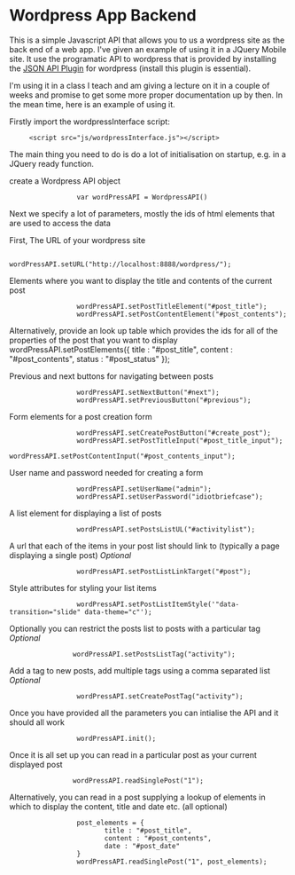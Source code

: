 Wordpress App Backend
======================

This is a simple Javascript API that allows you to us a wordpress site as the back end of a web app. I've given an example of using it in a JQuery Mobile site. It use the programatic API to wordpress that is provided by installing the [JSON API Plugin](http://wordpress.org/plugins/json-api/) for wordpress (install this plugin is essential).

I'm using it in a class I teach and am giving a lecture on it in a couple of weeks and promise to get some more proper documentation up by then. In the mean time, here is an example of using it. 

Firstly import the wordpressInterface script:

		 <script src="js/wordpressInterface.js"></script>

The main thing you need to do is do a lot of initialisation on startup, e.g. in a JQuery ready function. 

create a Wordpress API object

                     var wordPressAPI = WordpressAPI()

Next we specify a lot of parameters, mostly the ids of html elements that are used to access the data

First, The URL of your wordpress site

                     wordPressAPI.setURL("http://localhost:8888/wordpress/");

Elements where you want to display the title and contents of the  current post

                     wordPressAPI.setPostTitleElement("#post_title");
                     wordPressAPI.setPostContentElement("#post_contents");
                     
Alternatively, provide an look up table which provides the  ids for all of the properties of the post that you want to display
                     wordPressAPI.setPostElements({
                            title : "#post_title",
                            content : "#post_contents",
                            status : "#post_status"
                     });

Previous and next buttons for navigating between posts

                     wordPressAPI.setNextButton("#next");
                     wordPressAPI.setPreviousButton("#previous");

Form elements for a post creation form

                     wordPressAPI.setCreatePostButton("#create_post");
                     wordPressAPI.setPostTitleInput("#post_title_input");
                     wordPressAPI.setPostContentInput("#post_contents_input");

User name and password needed for creating a form

                     wordPressAPI.setUserName("admin");
                     wordPressAPI.setUserPassword("idiotbriefcase");

A list element for displaying a list of posts

                     wordPressAPI.setPostsListUL("#activitylist");

A url that each of the items in your post list should link to (typically a page displaying a single post) *Optional*

                     wordPressAPI.setPostListLinkTarget("#post");

Style attributes for styling your list items

                     wordPressAPI.setPostListItemStyle('"data-transition="slide" data-theme="c"');
                     
Optionally you can restrict the posts list to posts with a particular tag *Optional*
                    
                    wordPressAPI.setPostsListTag("activity");

Add a tag to new posts, add multiple tags using a comma separated list *Optional*
                     
                     wordPressAPI.setCreatePostTag("activity");

Once you have provided all the parameters you can intialise the API and it should all work

                     wordPressAPI.init();

Once it is all set up you can read in a particular post as your current displayed post
                    
                    wordPressAPI.readSinglePost("1");
                     
Alternatively, you can read in a post supplying a lookup of elements in which to display the content, title and date etc. (all optional)
                     
                     post_elements = {
                            title : "#post_title",
                            content : "#post_contents",
                            date : "#post_date"
                     }
                     wordPressAPI.readSinglePost("1", post_elements);
                     


